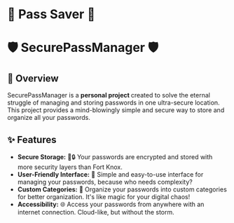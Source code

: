 # 🌟 Pass Saver 🌟

# 🛡️ SecurePassManager 🛡️

## 🚀 Overview

SecurePassManager is a <b> personal project </b> created to solve the eternal struggle of managing and storing passwords in one ultra-secure location. This project provides a mind-blowingly simple and secure way to store and organize all your passwords.

## ✨ Features

- **Secure Storage:** 🛑🔒 Your passwords are encrypted and stored with more security layers than Fort Knox.
- **User-Friendly Interface:** 🎨 Simple and easy-to-use interface for managing your passwords, because who needs complexity?
- **Custom Categories:** 📂 Organize your passwords into custom categories for better organization. It's like magic for your digital chaos!
- **Accessibility:** 🌐 Access your passwords from anywhere with an internet connection. Cloud-like, but without the storm.
